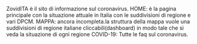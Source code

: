 ZovidITA è il sito di informazione sul coronavirus. HOME: è la pagina principale con la situazione attuale in Italia con le suddivisioni di regione e vari DPCM. MAPPA: ancora incompleta.la struttura della mappa vuole una suddivisioni di regione italiane cliccabili(dashboard) in modo tale che si veda la situazione di ogni regione COVID-19: Tutte le faq sul coronavirus.

